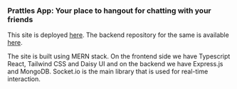 ### Prattles App: Your place to hangout for chatting with your friends

This site is deployed [here](https://prattles.netlify.app/). The backend repository for the same is available [here](https://github.com/HarshitP147/prattles-backend).

The site is built using MERN stack. On the frontend side we have Typescript React, Tailwind CSS and Daisy UI and on the backend we have Express.js and MongoDB. Socket.io is the main library that is used for real-time interaction.
